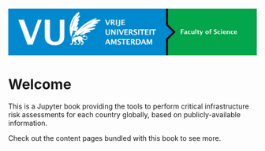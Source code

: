 ![](_static/images/vu_logo.jpg?h=750&w=1260)

# Welcome
This is a Jupyter book providing the tools to perform critical infrastructure risk assessments for each country globally, based on publicly-available information.

Check out the content pages bundled with this book to see more.

```{tableofcontents}
```
